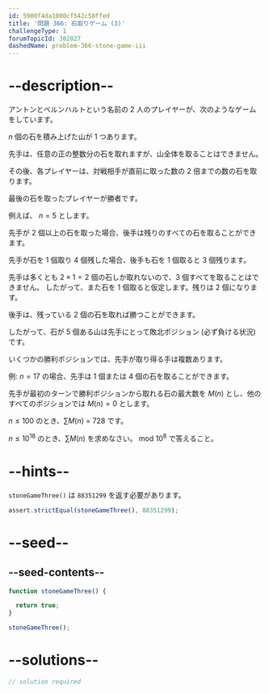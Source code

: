 ```yaml
---
id: 5900f4da1000cf542c50ffed
title: '問題 366: 石取りゲーム (3)'
challengeType: 1
forumTopicId: 302027
dashedName: problem-366-stone-game-iii
---
```


# --description--

アントンとベルンハルトという名前の 2 人のプレイヤーが、次のようなゲームをしています。

$n$ 個の石を積み上げた山が 1 つあります。

先手は、任意の正の整数分の石を取れますが、山全体を取ることはできません。

その後、各プレイヤーは、対戦相手が直前に取った数の 2 倍までの数の石を取ります。

最後の石を取ったプレイヤーが勝者です。

例えば、 $n = 5$ とします。

先手が 2 個以上の石を取った場合、後手は残りのすべての石を取ることができます。

先手が石を 1 個取り 4 個残した場合、後手も石を 1 個取ると 3 個残ります。

先手は多くとも $2 \times 1 = 2$ 個の石しか取れないので、3 個すべてを取ることはできません。 したがって、また石を 1 個取ると仮定します。残りは 2 個になります。

後手は、残っている 2 個の石を取れば勝つことができます。

したがって、石が 5 個ある山は先手にとって敗北ポジション (必ず負ける状況) です。

いくつかの勝利ポジションでは、先手が取り得る手は複数あります。

例: $n = 17$ の場合、先手は 1 個または 4 個の石を取ることができます。

先手が最初のターンで勝利ポジションから取れる石の最大数を $M(n)$ とし、他のすべてのポジションでは $M(n) = 0$ とします。

$n ≤ 100$ のとき、$\sum M(n)$ = 728 です。

$n ≤ {10}^{18}$ のとき、$\sum M(n)$ を求めなさい。 mod ${10}^8$ で答えること。

# --hints--

`stoneGameThree()` は `88351299` を返す必要があります。

```js
assert.strictEqual(stoneGameThree(), 88351299);
```

# --seed--

## --seed-contents--

```js
function stoneGameThree() {

  return true;
}

stoneGameThree();
```

# --solutions--

```js
// solution required
```

